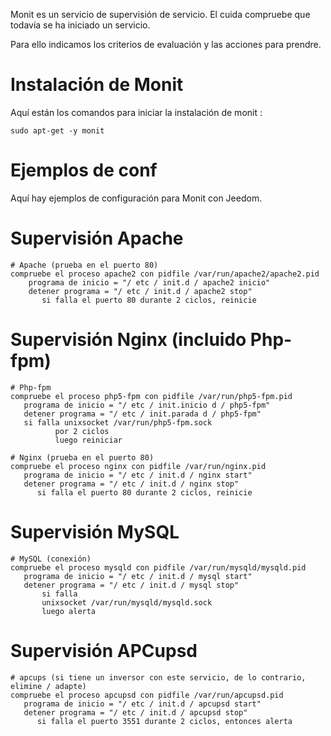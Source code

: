 Monit es un servicio de supervisión de servicio. El cuida
compruebe que todavía se ha iniciado un servicio.

Para ello indicamos los criterios de evaluación y las acciones para
prendre.

Instalación de Monit 
=====================

Aquí están los comandos para iniciar la instalación de monit :

    sudo apt-get -y monit

Ejemplos de conf 
================

Aquí hay ejemplos de configuración para Monit con Jeedom.

Supervisión Apache 
==================

    # Apache (prueba en el puerto 80)
    compruebe el proceso apache2 con pidfile /var/run/apache2/apache2.pid
        programa de inicio = "/ etc / init.d / apache2 inicio"
        detener programa = "/ etc / init.d / apache2 stop"
           si falla el puerto 80 durante 2 ciclos, reinicie

Supervisión Nginx (incluido Php-fpm) 
=====================================

    # Php-fpm
    compruebe el proceso php5-fpm con pidfile /var/run/php5-fpm.pid
       programa de inicio = "/ etc / init.inicio d / php5-fpm"
       detener programa = "/ etc / init.parada d / php5-fpm"
       si falla unixsocket /var/run/php5-fpm.sock
              por 2 ciclos
              luego reiniciar

    # Nginx (prueba en el puerto 80)
    compruebe el proceso nginx con pidfile /var/run/nginx.pid
       programa de inicio = "/ etc / init.d / nginx start"
       detener programa = "/ etc / init.d / nginx stop"
          si falla el puerto 80 durante 2 ciclos, reinicie

Supervisión MySQL 
=================

    # MySQL (conexión)
    compruebe el proceso mysqld con pidfile /var/run/mysqld/mysqld.pid
       programa de inicio = "/ etc / init.d / mysql start"
       detener programa = "/ etc / init.d / mysql stop"
           si falla
           unixsocket /var/run/mysqld/mysqld.sock
           luego alerta

Supervisión APCupsd 
===================

    # apcups (si tiene un inversor con este servicio, de lo contrario, elimine / adapte)
    compruebe el proceso apcupsd con pidfile /var/run/apcupsd.pid
       programa de inicio = "/ etc / init.d / apcupsd start"
       detener programa = "/ etc / init.d / apcupsd stop"
          si falla el puerto 3551 durante 2 ciclos, entonces alerta
